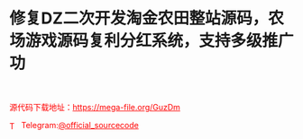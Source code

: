 # 修复DZ二次开发淘金农田整站源码，农场游戏源码复利分红系统，支持多级推广功

<br>


<p style="color: red;">源代码下载地址：<a href="https://mega-file.org/GuzDm" style="color: red;">https://mega-file.org/GuzDm</a></p><p style="color: red;"><img src="https://cdn-icons-png.flaticon.com/512/2111/2111646.png" alt="Telegram Icon" style="width: 16px; vertical-align: middle; margin-right: 5px;">Telegram:<a href="https://t.me/official_sourcecode" style="color: red;">@official_sourcecode</a></p>